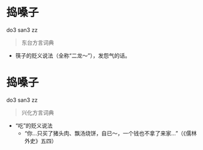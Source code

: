 # 捣嗓子
do3 san3 zz
> 东台方言词典
- 筷子的贬义说法（全称“二龙～”），发怨气的话。

# 捣嗓子
do3 san3 zz
> 兴化方言词典
- “吃”的贬义说法
  - “你…只买了猪头肉、飘汤烧饼，自已～，一个钱也不拿了来家…”（《儒林外史》五四）
